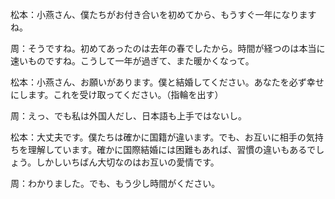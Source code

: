 ﻿松本：小燕さん、僕たちがお付き合いを初めてから、もうすぐ一年になりますね。

周：そうですね。初めてあったのは去年の春でしたから。時間が経つのは本当に速いものですね。こうして一年が過ぎて、また暖かくなって。

松本：小燕さん、お願いがあります。僕と結婚してください。あなたを必ず幸せにします。これを受け取ってください。（指輪を出す）

周：えっ、でも私は外国人だし、日本語も上手ではないし。

松本：大丈夫です。僕たちは確かに国籍が違います。でも、お互いに相手の気持ちを理解しています。確かに国際結婚には困難もあれば、習慣の違いもあるでしょう。しかしいちばん大切なのはお互いの愛情です。

周：わかりました。でも、もう少し時間がください。